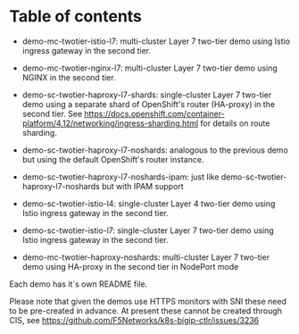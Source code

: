 # Table of contents

- demo-mc-twotier-istio-l7: multi-cluster Layer 7 two-tier demo using Istio ingress gateway in the second tier.

- demo-mc-twotier-nginx-l7: multi-cluster Layer 7 two-tier demo using NGINX in the second tier.

- demo-sc-twotier-haproxy-l7-shards: single-cluster Layer 7 two-tier demo using a separate shard of OpenShift's router (HA-proxy) in the second tier. See https://docs.openshift.com/container-platform/4.12/networking/ingress-sharding.html for details on route sharding.

- demo-sc-twotier-haproxy-l7-noshards: analogous to the previous demo but using the default OpenShift's router instance.

- demo-sc-twotier-haproxy-l7-noshards-ipam: just like demo-sc-twotier-haproxy-l7-noshards but with IPAM support

- demo-sc-twotier-istio-l4: single-cluster Layer 4 two-tier demo using Istio ingress gateway in the second tier.
  
- demo-sc-twotier-istio-l7: single-cluster Layer 7 two-tier demo using Istio ingress gateway in the second tier.

- demo-mc-twotier-haproxy-noshards: multi-cluster Layer 7 two-tier demo using HA-proxy in the second tier in NodePort mode

Each demo has it´s own README file.


Please note that given the demos use HTTPS monitors with SNI these need to be pre-created in advance. At present these cannot be created through CIS, see https://github.com/F5Networks/k8s-bigip-ctlr/issues/3236

